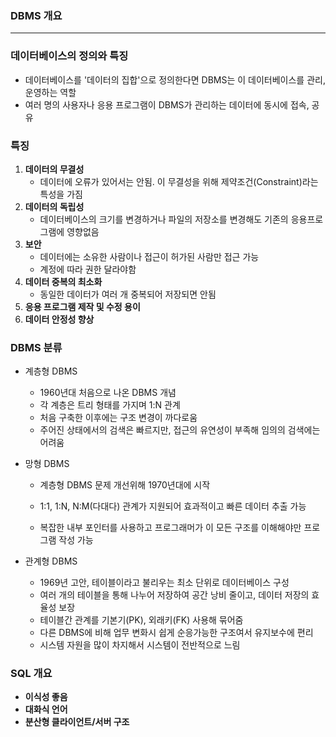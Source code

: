 ### DBMS 개요

---

### 데이터베이스의 정의와 특징

- 데이터베이스를 '데이터의 집합'으로 정의한다면 DBMS는 이 데이터베이스를 관리, 운영하는 역할
- 여러 명의 사용자나 응용 프로그램이 DBMS가 관리하는 데이터에 동시에 접속, 공유



### 특징

1. **데이터의 무결성**
   - 데이터에 오류가 있어서는 안됨. 이 무결성을 위해 제약조건(Constraint)라는 특성을 가짐
2. **데이터의 독립성**
   - 데이터베이스의 크기를 변경하거나 파일의 저장소를 변경해도 기존의 응용프로그램에 영향없음
3. **보안**
   - 데이터에는 소유한 사람이나 접근이 허가된 사람만 접근 가능
   - 계정에 따라 권한 달라야함
4. **데이터 중복의 최소화**
   - 동일한 데이터가 여러 개 중복되어 저장되면 안됨
5. **응용 프로그램 제작 및 수정 용이**
6. **데이터 안정성 향상**



### DBMS 분류

- 계층형 DBMS

  - 1960년대 처음으로 나온 DBMS 개념
  - 각 계층은 트리 형태를 가지며 1:N 관계
  - 처음 구축한 이후에는 구조 변경이 까다로움
  - 주어진 상태에서의 검색은 빠르지만, 접근의 유연성이 부족해 임의의 검색에는 어려움

- 망형 DBMS

  - 계층형 DBMS 문제 개선위해 1970년대에 시작
  - 1:1, 1:N, N:M(다대다) 관계가 지원되어 효과적이고 빠른 데이터 추출 가능

  - 복잡한 내부 포인터를 사용하고 프로그래머가 이 모든 구조를 이해해야만 프로그램 작성 가능

- 관계형 DBMS

  - 1969년 고안, 테이블이라고 불리우는 최소 단위로 데이터베이스 구성
  - 여러 개의 테이블을 통해 나누어 저장하여 공간 낭비 줄이고, 데이터 저장의 효율성 보장
  - 테이블간 관계를 기본기(PK), 외래키(FK) 사용해 묶어줌
  - 다른 DBMS에 비해 업무 변화시 쉽게 순응가능한 구조여서 유지보수에 편리
  - 시스템 자원을 많이 차지해서 시스템이 전반적으로 느림



### SQL 개요

- **이식성 좋음**
- **대화식 언어**
- **분산형 클라이언트/서버 구조**

